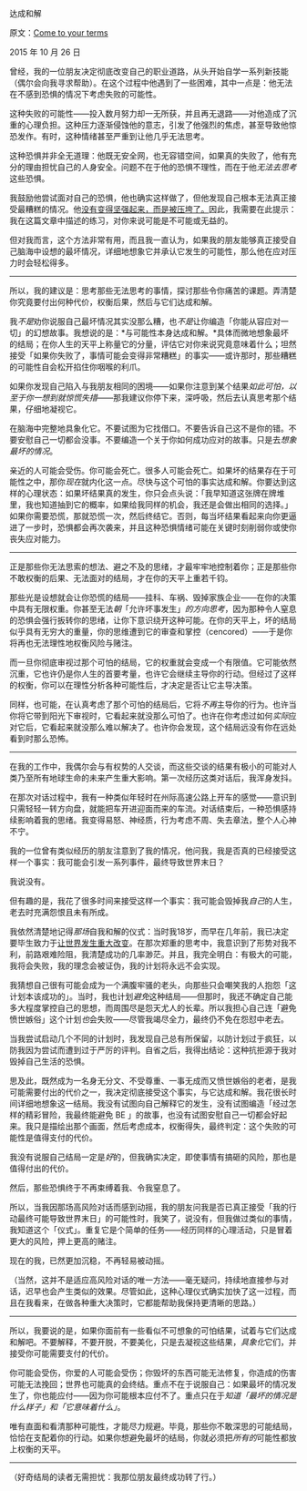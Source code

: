 达成和解

原文：[Come to your terms](https://mindingourway.com/come-to-your-terms/)

2015 年 10 月 26 日

曾经，我的一位朋友决定彻底改变自己的职业道路，从头开始自学一系列新技能（偶尔会向我寻求帮助）。在这个过程中他遇到了一些困难，其中一点是：他无法在不感到恐惧的情况下考虑失败的可能性。

这种失败的可能性——投入数月努力却一无所获，并且再无退路——对他造成了沉重的心理负担。这种压力逐渐侵蚀他的意志，引发了他强烈的焦虑，甚至导致他惊恐发作。有时，这种情绪甚至严重到让他几乎无法思考。

这种恐惧并非全无道理：他既无安全网，也无容错空间，如果真的失败了，他有充分的理由担忧自己的人身安全。问题不在于他的恐惧不理性，而在于他*无法去思考*这些恐惧。

我鼓励他尝试面对自己的恐惧，他也确实这样做了，但他发现自己根本无法真正接受最糟糕的情况。他[没有变得坚强起来，而是被压垮了。](https://mindingourway.com/being-unable-to-despair/)因此，我需要在此提示：我在这篇文章中描述的练习，对你来说可能是不可能或无益的。

但对我而言，这个方法非常有用，而且我一直认为，如果我的朋友能够真正接受自己脑海中设想的最坏情况，详细地想象它并承认它发生的可能性，那么他在应对压力时会轻松得多。

------

所以，我的建议是：思考那些无法思考的事情，探讨那些令你痛苦的课题。弄清楚你究竟要付出何种代价，权衡后果，然后与它们达成和解。

我*不是*劝你说服自己最坏情况其实没那么糟，也*不是*让你编造「你能从容应对一切」的幻想故事。我想说的是：*与可能性本身达成和解。*具体而微地想象最坏的结局；在你人生的天平上称量它的分量，评估它对你来说究竟意味着什么；坦然接受「如果你失败了，事情可能会变得非常糟糕」的事实——或许那时，那些糟糕的可能性自会松开掐住你咽喉的利爪。

如果你发现自己陷入与我朋友相同的困境——如果你注意到某个结果*如此可怕，以至于你一想到就惊慌失措*——那我建议你停下来，深呼吸，然后去认真思考那个结果，仔细地凝视它。

 在脑海中完整地具象化它。不要试图为它找借口。不要告诉自己这不是你的错。不要安慰自己一切都会没事。不要编造一个关于你如何成功应对的故事。只是去*想象最坏的情况*。

亲近的人可能会受伤。你可能会死亡。很多人可能会死亡。如果坏的结果存在于可能性之中，那你*现在*就内化这一点。尽快与这个可怕的事实达成和解。你要达到这样的心理状态：如果坏结果真的发生，你只会点头说：「我早知道这张牌在牌堆里，我也知道抽到它的概率，如果给我同样的机会，我还是会做出相同的选择。」如果你需要恐慌，那就恐慌一次，然后终结它。否则，每当坏结果看起来向你更逼进了一步时，恐惧都会再次袭来，并且这种恐惧情绪可能在关键时刻削弱你或使你丧失应对能力。

------

正是那些你无法思索的想法、避之不及的思绪，才最牢牢地控制着你；正是那些你不敢权衡的后果、无法面对的结局，才在你的天平上重若千钧。

那些光是设想就会让你恐慌的结局——挂科、车祸、毁掉家族企业——在你的决策中具有无限权重。你甚至无法*朝*「允许坏事发生」*的方向思考*，因为那种令人窒息的恐惧会强行扳转你的思绪，让你下意识绕开这种可能。在你的天平上，坏的结局似乎具有无穷大的重量，你的思维遭到它的审查和掌控（cencored）——于是你将再也无法理性地权衡风险与赌注。

而一旦你彻底审视过那个可怕的结局，它的权重就会变成一个有限值。它可能依然沉重，它也许仍是你人生的首要考量，也许它会继续主导你的行动。但经过了这样的权衡，你可以在理性分析各种可能性后，才决定是否让它主导决策。

同样，也可能，在认真考虑了那个可怕的结局后，它将*不再*主导你的行为。也许当你将它带到阳光下审视时，它看起来就没那么可怕了。也许在你考虑过如何*实际*应对它后，它看起来就没那么难以解决了。也许你会发现，这个结局远没有你在远处看到时那么恐怖。

------

在我的工作中，我偶尔会与有权势的人交谈，而这些交谈的结果有极小的可能对人类乃至所有地球生命的未来产生重大影响。第一次经历这类对话后，我浑身发抖。

在那次对话过程中，我有一种类似年轻时在州际高速公路上开车的感觉——意识到只需轻轻一转方向盘，就能把车开进迎面而来的车流。对话结束后，一种恐惧感持续影响着我的思绪。我变得易怒、神经质，行为考虑不周、失去章法，整个人心神不宁。

我的一位曾有类似经历的朋友注意到了我的情况，他问我，我是否真的已经接受这样一个事实：我可能会引发一系列事件，最终导致世界末日？

我说没有。

但有趣的是，我花了很多时间来接受这样一个事实：我可能会毁掉我*自己*的人生，老去时充满怨恨且未有所成。

我依然清楚地记得*那场*自我和解的仪式：当时我18岁，而早在几年前，我已决定要毕生致力于[让世界发生重大改变](https://mindingourway.com/on-saving-the-world/)。在那次郑重的思考中，我意识到了形势对我不利，前路艰难险阻，我清楚成功的几率渺茫。并且，我完全明白：有极大的可能，我将会失败，我的理念会被证伪，我的计划将永远不会实现。

我猜想自己很有可能会成为一个满腹牢骚的老头，向那些只会嘲笑我的人抱怨「这计划本该成功的」。当时，我也计划*避免*这种结局——但那时，我还不确定自己能多大程度掌控自己的思想，而周围尽是怨天尤人的长辈。所以我担心自己连「避免愤世嫉俗」这个计划*也*会失败——尽管我竭尽全力，最终仍不免在怨怼中老去。

当我尝试启动几个不同的计划时，我发现自己总有所保留，以防计划过于疯狂，以防我因为尝试而遭到过于严厉的评判。自省之后，我得出结论：这种抗拒源于我对毁掉自己生活的恐惧。

思及此，既然成为一名身无分文、不受尊重、一事无成而又愤世嫉俗的老者，是我可能需要付出的代价之一，我决定彻底接受这个事实，与它达成和解。我花很长时间详细地想象这一结局。我没有试图向自己解释它的发生，没有试图编造「经过怎样的精彩冒险，我最终能避免 BE 」的故事，也没有试图安慰自己一切都会好起来。我只是描绘出那个画面，然后考虑成本，权衡得失，最终判定：这个失败的可能性是值得支付的代价。

我没有说服自己结局一定是*好*的，但我确实决定，即使事情有搞砸的风险，那也是值得付出的代价。

然后，那些恐惧终于不再束缚着我、令我窒息了。

所以，当我因那场高风险对话而感到动摇，我的朋友问我是否已真正接受「我的行动最终可能导致世界末日」的可能性时，我笑了，说没有，但我做过类似的事情，我知道这个「仪式」。重复它是个简单的任务——经历同样的心理活动，只是冒着更大的风险，押上更高的赌注。

现在的我，已然更加沉稳，不再轻易被动摇。

（当然，这并不是适应高风险对话的唯一方法——毫无疑问，持续地直接参与对话，迟早也会产生类似的效果。尽管如此，这种心理仪式确实加快了这一过程，而且在我看来，在做各种重大决策时，它都能帮助我保持更清晰的思路。）

------

所以，我要说的是，如果你面前有一些看似不可想象的可怕结果，试着与它们达成和解吧。不要解释，不要开脱，不要美化，只是去凝视这些结果，*具象化*它们，并接受你可能需要支付的代价。

你可能会受伤，你爱的人可能会受伤；你毁坏的东西可能无法修复，你造成的伤害可能无法挽回；世界也可能真的会终结。重点不在于说服自己：如果最坏的情况发生了，你也能应付——因为你可能根本应付不了。重点只在于*知道「最坏的情况是什么样子」和「它意味着什么」*。

唯有直面和看清那种可能性，才能尽力规避。毕竟，那些你不敢深思的可能结局，恰恰在支配着你的行动。如果你想避免最坏的结局，你就必须把*所有的*可能性都放上权衡的天平。

------

（好奇结局的读者无需担忧：我那位朋友最终成功转了行。）